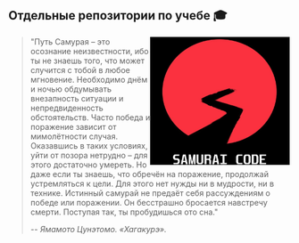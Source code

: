 
## Отдельные репозитории по учебе 🎓
<img src="https://github.com/melchikhinfa/melchikhinfa/blob/3c0f1cb38bc4f48cb76ec2bd12daedd1e85cde74/m1000x1000.jpeg" align="right" width="250" height="230"/>

> "Путь Самурая – это осознание неизвестности, ибо ты не знаешь того, что может случится с тобой в любое мгновение. Необходимо днём и ночью обдумывать внезапность ситуации и непредвиденность обстоятельств. Часто победа и поражение зависит от мимолётности случая. Оказавшись в таких условиях, уйти от позора нетрудно – для этого достаточно умереть. Но даже если ты знаешь, что обречён на поражение, продолжай устремляться к цели. Для этого нет нужды ни в мудрости, ни в технике. Истинный самурай не предаёт себя рассуждениям о победе или поражении. Он бесстрашно бросается навстречу смерти. Поступая так, ты пробудишься ото сна."
>
>-- <cite>Ямамото Цунэтомо. «Хагакурэ». </cite>

<!---
melchikhinfa/melchikhinfa is a ✨ special ✨ repository because its `README.md` (this file) appears on your GitHub profile.
You can click the Preview link to take a look at your changes.
--->
